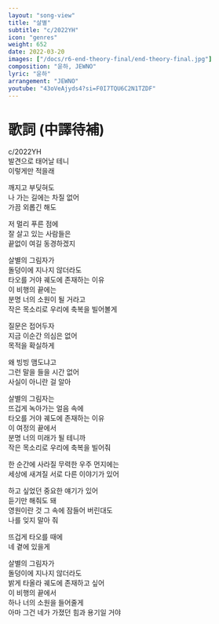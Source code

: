 ```yaml
---
layout: "song-view"
title: "살별"
subtitle: "c/2022YH"
icon: "genres"
weight: 652
date: 2022-03-20
images: ["/docs/r6-end-theory-final/end-theory-final.jpg"]
composition: "윤하, JEWNO"
lyric: "윤하"
arrangement: "JEWNO"
youtube: "43oVeAjyds4?si=F0I7TQU6C2N1TZDF"
---
```


# 歌詞 (中譯待補)

c/2022YH  
발견으로 태어날 테니  
이렇게만 적을래  

깨지고 부딪혀도  
나 가는 길에는 차질 없어  
가끔 외롭긴 해도  

저 멀리 푸른 점에  
잘 살고 있는 사람들은  
끝없이 여길 동경하겠지  

살별의 그림자가  
돌덩이에 지나지 않더라도  
타오를 거야 궤도에 존재하는 이유  
이 비행의 끝에는  
분명 너의 소원이 될 거라고  
작은 목소리로 우리에 축복을 빌어볼게  

질문은 접어두자  
지금 이순간 의심은 없어  
목적을 확실하게  

왜 빙빙 맴도냐고  
그런 말을 들을 시간 없어  
사실이 아니란 걸 알아  

살별의 그림자는  
뜨겁게 녹아가는 얼음 속에  
타오를 거야 궤도에 존재하는 이유  
이 여정의 끝에서  
분명 너의 미래가 될 테니까  
작은 목소리로 우리에 축복을 빌어줘  

한 순간에 사라질 무력한 우주 먼지에는  
세상에 새겨질 서로 다른 이야기가 있어  

하고 싶었던 중요한 얘기가 있어  
듣기만 해줘도 돼  
영원이란 것 그 속에 잠들어 버린대도  
나를 잊지 말아 줘  

뜨겁게 타오를 때에  
네 곁에 있을게  

살별의 그림자가  
돌덩이에 지나지 않더라도  
밝게 타올라 궤도에 존재하고 싶어  
이 비행의 끝에서  
하나 너의 소원을 들어줄게  
아마 그건 네가 가졌던 힘과 용기일 거야  
